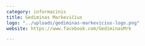 ```yaml
---
category: informacinis
title: Gediminas Markevičius
logo: "../uploads/gediminas-markevicius-logo.png"
website: https://www.facebook.com/GediminasMrk

---
```

